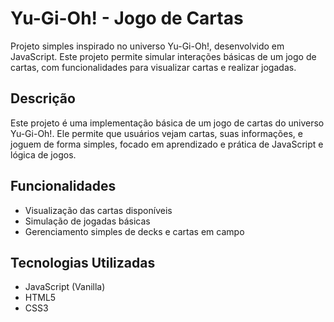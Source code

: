 # Yu-Gi-Oh! - Jogo de Cartas

Projeto simples inspirado no universo Yu-Gi-Oh!, desenvolvido em JavaScript. Este projeto permite simular interações básicas de um jogo de cartas, com funcionalidades para visualizar cartas e realizar jogadas.

## Descrição

Este projeto é uma implementação básica de um jogo de cartas do universo Yu-Gi-Oh!. Ele permite que usuários vejam cartas, suas informações, e joguem de forma simples, focado em aprendizado e prática de JavaScript e lógica de jogos.

## Funcionalidades

- Visualização das cartas disponíveis
- Simulação de jogadas básicas
- Gerenciamento simples de decks e cartas em campo

## Tecnologias Utilizadas

- JavaScript (Vanilla)
- HTML5
- CSS3
